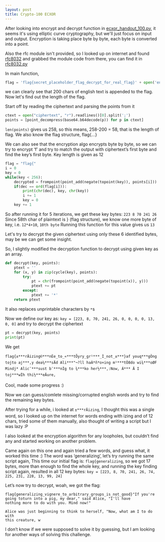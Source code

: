 ```yaml
---
layout: post
title: Crypto-100 ECXOR
---
```


After looking into encrypt and decrypt function in [ecxor_handout_100.py](files/csaw17-finals/ecxor/ecxor_handout_100.py), it seems it's using elliptic curve cryptography, but we'll just focus on input and output. Encryption is taking place byte by byte, each byte is converted into a point.

Also the rfc module isn't provided, so I looked up on internet and found [rfc8032](https://tools.ietf.org/html/rfc8032) and grabbed the module code from there, you can find it in [rfc8032.py](files/csaw17-finals/ecxor/rfc8032.py)

In main function, 

```python
flag = 'flag{secret_placeholder_flag_decrypt_for_real_flag}' + open('english_padding.txt', 'r').read(200)
```

we can clearly see that 200 chars of english text is appended to the flag. Now let's find out the length of the flag.

Start off by reading the ciphertext and parsing the points from it

```python
ctext = open("ciphertext", "r").readlines()[0].split(';')
points = [point_decompress(base64.b64decode(p)) for p in ctext]
```

`len(points)` gives us 258, so this means, 258-200 = 58, that is the length of flag.
We also know the flag structure, flag{...}

We can also see that the encryption algo encrypts byte by byte, so we can try to encrypt ‘f’ and try to match the output with ciphertext’s first byte and find the key’s first byte.
Key length is given as 12

```python
flag = "flag{"
i = 0
key = 0
while(key < 256):
    decrypted = frompoint(point_add(negate(topoint(key)), points[i]))
    if(dec == ord(flag[i])):
        print(chr(dec), key, chr(key))
        i += 1
        key = 0
    key += 1
```

So after running it for 5 iterations, we get these key bytes: `223 8 70 241 26`
Since 58th char of plaintext is } (flag structure), we know one more byte of key, i.e. `12*4+10`, `10th byte`
Running this function for this value gives us `13`


Let's try to decrypt the given ciphertext using only these 6 identified bytes, may be we can get some insight.

So, I slightly modified the decryption function to decrypt using given key as an array.

```python
def decrypt(key, points):
    ptext = ''
    for (x, y) in zip(cycle(key), points):
        try:
            pt = chr(frompoint(point_add(negate(topoint(x)), y)))
            ptext += pt
        except:
            ptext += '*'
    return ptext
```

It also replaces unprintable characters by `*`s

Now we define our key as: `key = [223, 8, 70, 241, 26, 0, 0, 0, 0, 13, 0, 0]` and try to decrypt the ciphertext

```python
pt = decrypt(key, points)
print(pt)
```

We get

`flag{±***rÄizing©***nÈe_to_«***tÕyry_gr¹***_Ì_not_±***}af youq***gÒng tojto aj***,y dea¼***sÄd Ali­***"¬?ll haÀ*ñ*o×ing m¹***tÒ8do wi¾***oØF Mindj*
Alic¯***sust b¯***nÌg to ¾***ko her½***,:Now, Á*** Ä I toj***wÌh
thi½***eÄure, `

Cool, made some progress :)

Now we can guess/comlete missing/corrupted english words and try to find the remaining key bytes.

After trying for a while, i looked at `±***rÄizing`, I thought this was a single word, so I looked up on the internet for words ending with izing and of 12 chars, tried some of them manually, also thought of writing a script but I was lazy :P

I also looked at the encryption algorithm for any loopholes, but couldn’t find any and started working on another problem.

Came again on this one and again tried a few words, and guess what, it worked this time :)
The word was ‘generalizing’, let’s try running the same script again,
This time our initial flag is: `flag{generalizing`, so we got 17 bytes, more than enough to find the whole key, and running the key finding script again, resulted in all 12 key bytes:
`key = [223, 8, 70, 241, 26, 74, 225, 231, 228, 13, 99, 24]`

Let’s now try to decrypt, woah, we got the flag:

```
flag{generalizing_vignere_to_arbitrary_groups_is_not_good}"If you're going toturn into a pig, my dear," said Alice, "I'll have
nothing more to do with you. Mind now!"

Alice was just beginning to think to herself, "Now, what am I to do with
this creature, w
```


I don’t know if we were supposed to solve it by guessing, but I am looking for another ways of solving this challenge.
